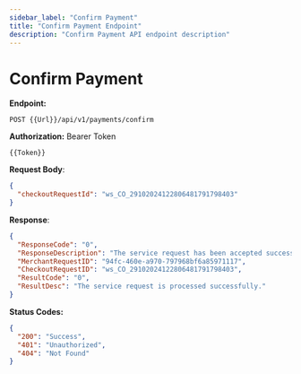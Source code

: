 ```yaml
---
sidebar_label: "Confirm Payment"
title: "Confirm Payment Endpoint"
description: "Confirm Payment API endpoint description"
---
```


# Confirm Payment

**Endpoint:**

```
POST {{Url}}/api/v1/payments/confirm
```

**Authorization:** Bearer Token

```
{{Token}}
```

**Request Body**:

```json
{
  "checkoutRequestId": "ws_CO_29102024122806481791798403"
}
```

**Response**:

```json
{
  "ResponseCode": "0",
  "ResponseDescription": "The service request has been accepted successsfully",
  "MerchantRequestID": "94fc-460e-a970-797968bf6a85971117",
  "CheckoutRequestID": "ws_CO_29102024122806481791798403",
  "ResultCode": "0",
  "ResultDesc": "The service request is processed successfully."
}
```

**Status Codes:**

```json
{
  "200": "Success",
  "401": "Unauthorized",
  "404": "Not Found"
}
```
